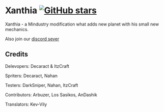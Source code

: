 # Xanthia [![GitHub stars](https://img.shields.io/github/stars/ItzCraft/Xanthia)](https://github.com/ItzCraft/Xanthia)
Xanthia - a Mindustry modification what adds new planet with his small new mechanics. 

Also join our [discord sever](https://discord.com/invite/btUe3rhGuQ) 



## Credits
Delevopers: Decaract & ItzCraft

Spriters: Decaract, Nahan

Testers: DarkSniper, Nahan, ItzCraft

Contributors: Arbuzer, Los Sasikos, AnDashik

Translators: Kev-Vily
